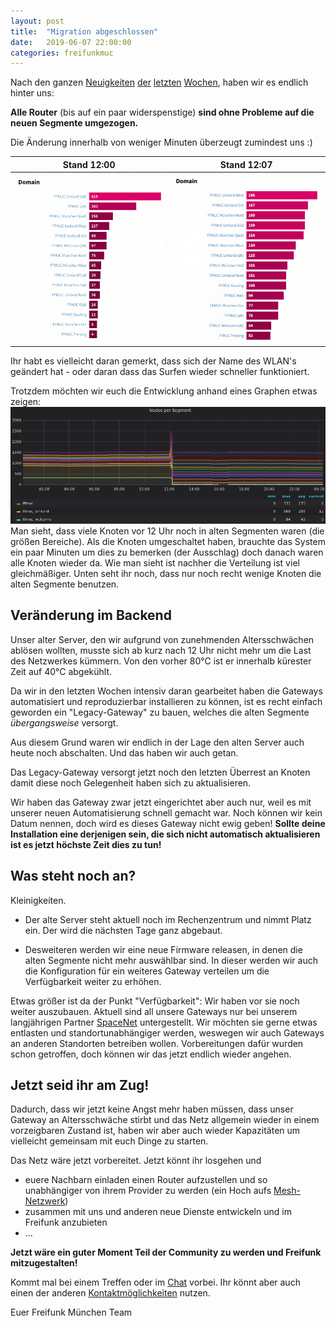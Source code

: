 ```yaml
---
layout: post
title:  "Migration abgeschlossen"
date:   2019-06-07 22:00:00
categories: freifunkmuc
---
```


Nach den ganzen [Neuigkeiten](https://ffmuc.net/freifunkmuc/2019/05/20/infrastruktur-reboot-teil1/) [der](https://ffmuc.net/freifunkmuc/2019/05/27/infrastruktur-reboot-teil15/) [letzten](https://ffmuc.net/freifunkmuc/2019/06/01/infrastruktur-reboot-teil175/) [Wochen](https://ffmuc.net/freifunkmuc/2019/06/03/infrastruktur-reboot-teil2/), haben wir es endlich hinter uns:

**Alle Router** (bis auf ein paar widerspenstige) **sind ohne Probleme auf die neuen Segmente umgezogen.**

Die Änderung innerhalb von weniger Minuten überzeugt zumindest uns :)

| Stand 12:00 | Stand 12:07 |
|--------|--------|
| ![Stand 12:00](/assets/2019-06-07-migration_1200.png) | ![](/assets/2019-06-07-migration_1207.png)|

Ihr habt es vielleicht daran gemerkt, dass sich der Name des WLAN's geändert hat - oder daran dass das Surfen wieder schneller funktioniert.

Trotzdem möchten wir euch die Entwicklung anhand eines Graphen etwas zeigen:
![Graph Knoten](/assets/2019-06-07-migration_nodes.png)
Man sieht, dass viele Knoten vor 12 Uhr noch in alten Segmenten waren (die größen Bereiche).
Als die Knoten umgeschaltet haben, brauchte das System ein paar Minuten um dies zu bemerken (der Ausschlag)
doch danach waren alle Knoten wieder da.
Wie man sieht ist nachher die Verteilung ist viel gleichmäßiger.
Unten seht ihr noch, dass nur noch recht wenige Knoten die alten Segmente benutzen.

## Veränderung im Backend

Unser alter Server, den wir aufgrund von zunehmenden Altersschwächen ablösen wollten, musste sich ab kurz nach 12 Uhr nicht mehr um die Last des Netzwerkes kümmern.
Von den vorher 80°C ist er innerhalb kürester Zeit auf 40°C abgekühlt.

Da wir in den letzten Wochen intensiv daran gearbeitet haben die Gateways automatisiert und reproduzierbar installieren zu können,
ist es recht einfach geworden ein "Legacy-Gateway" zu bauen, welches die alten Segmente *übergangsweise* versorgt.

Aus diesem Grund waren wir endlich in der Lage den alten Server auch heute noch abschalten.
Und das haben wir auch getan.

Das Legacy-Gateway versorgt jetzt noch den letzten Überrest an Knoten damit diese noch Gelegenheit haben sich zu aktualisieren.

Wir haben das Gateway zwar jetzt eingerichtet aber auch nur, weil es mit unserer neuen Automatisierung schnell gemacht war.
Noch können wir kein Datum nennen, doch wird es dieses Gateway nicht ewig geben!
**Sollte deine Installation eine derjenigen sein, die sich nicht automatisch aktualisieren ist es jetzt höchste Zeit dies zu tun!**

## Was steht noch an?

Kleinigkeiten.

- Der alte Server steht aktuell noch im Rechenzentrum und nimmt Platz ein. Der wird die nächsten Tage ganz abgebaut.

- Desweiteren werden wir eine neue Firmware releasen, in denen die alten Segmente nicht mehr auswählbar sind. In dieser werden wir auch die Konfiguration für ein weiteres Gateway verteilen um die Verfügbarkeit weiter zu erhöhen.

Etwas größer ist da der Punkt "Verfügbarkeit":
Wir haben vor sie noch weiter auszubauen.
Aktuell sind all unsere Gateways nur bei unserem langjährigen Partner [SpaceNet](https://www.space.net/) untergestellt.
Wir möchten sie gerne etwas entlasten und standortunabhängiger werden, weswegen wir auch Gateways an anderen Standorten betreiben wollen.
Vorbereitungen dafür wurden schon getroffen, doch können wir das jetzt endlich wieder angehen.

## Jetzt seid ihr am Zug!

Dadurch, dass wir jetzt keine Angst mehr haben müssen, dass unser Gateway an Altersschwäche stirbt und das Netz allgemein wieder in einem vorzeigbaren Zustand ist,
haben wir aber auch wieder Kapazitäten um vielleicht gemeinsam mit euch Dinge zu starten.

Das Netz wäre jetzt vorbereitet. Jetzt könnt ihr losgehen und
- euere Nachbarn einladen einen Router aufzustellen und so unabhängiger von ihrem Provider zu werden (ein Hoch aufs [Mesh-Netzwerk](https://de.wikipedia.org/wiki/Vermaschtes_Netz))
- zusammen mit uns und anderen neue Dienste entwickeln und im Freifunk anzubieten
- ...

**Jetzt wäre ein guter Moment Teil der Community zu werden und Freifunk mitzugestalten!**

Kommt mal bei einem Treffen oder im [Chat](https://chat.ffmuc.net) vorbei.
Ihr könnt aber auch einen der anderen [Kontaktmöglichkeiten](https://ffmuc.net/kontakt) nutzen.

Euer Freifunk München Team
